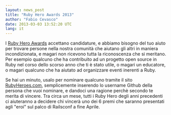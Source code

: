 ```yaml
---
layout: news_post
title: "Ruby Hero Awards 2013"
author: "Fabio Cevasco"
date: 2013-03-03 13:52:20 UTC
lang: it
---
```


I [Ruby Hero Awards][1] accettano candidature, e abbiamo bisogno del tuo
aiuto per trovare persone nella nostra comunità che aiutano gli altri in
maniera incondizionata, e magari non ricevono tutta la riconoscenza che
si meritano. Per esempio qualcuno che ha contribuito ad un progetto open
source in Ruby nel corso dello scorso anno che ti è stato utile, o
magari un educatore, o magari qualcuno che ha aiutato ad organizzare
eventi inerenti a Ruby.

Se hai un minuto, usalo per nominare qualcuno tramite il sito
[RubyHeroes.com][1], semplicemente inserendo lo username Github della
persona che vuoi nominare, e dandoci una ragione perchè secondo te
merita di vincere. Tra circa un mese, tutti i Ruby Hero degli anni
precedenti ci aiuteranno a decidere chi vincerà uno dei 6 premi che
saranno presentati agli \"eroi\" sul palco di Railsconf a fine Aprile.



[1]: http://rubyheroes.com
